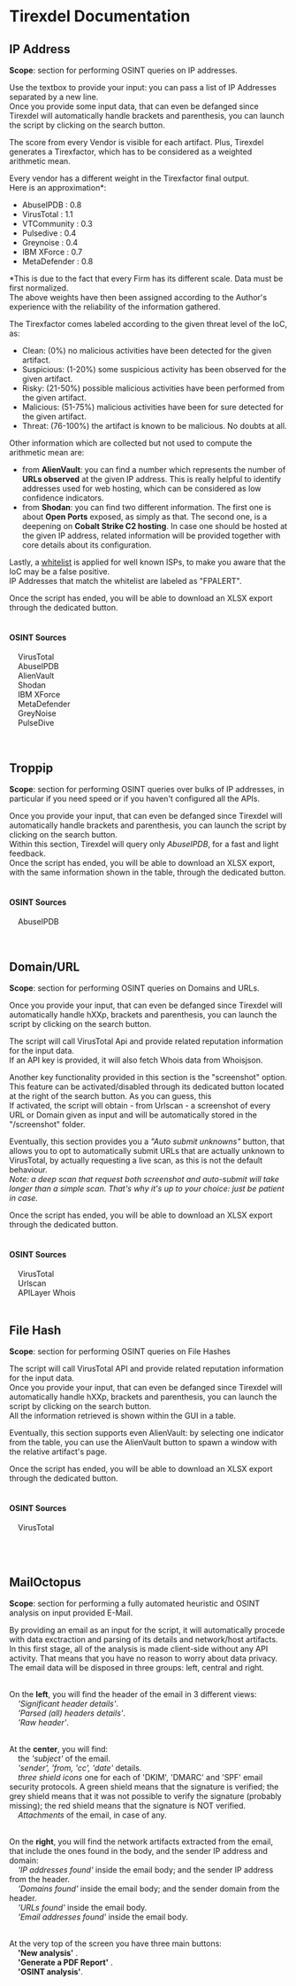 # Tirexdel Documentation
## IP Address
**Scope**: section for performing OSINT queries on IP addresses. <br />

Use the textbox to provide your input: you can pass a list of IP Addresses separated by a new line. <br />
Once you provide some input data, that can even be defanged since Tirexdel will automatically handle brackets and parenthesis, you can launch the script by clicking on the search button. <br />

The score from every Vendor is visible for each artifact. Plus, Tirexdel generates a Tirexfactor, which has to be considered as a weighted arithmetic mean. <br />

Every vendor has a different weight in the Tirexfactor final output. <br />
Here is an approximation*: <br />

- AbuseIPDB : 0.8
- VirusTotal : 1.1
- VTCommunity : 0.3
- Pulsedive : 0.4
- Greynoise : 0.4
- IBM XForce : 0.7
- MetaDefender : 0.8

*This is due to the fact that every Firm has its different scale. Data must be first normalized. <br />
The above weights have then been assigned according to the Author's experience with the reliability of the information gathered. <br />


The Tirexfactor comes labeled according to the given threat level of the IoC, as: <br />

- Clean: (0%) no malicious activities have been detected for the given artifact. <br />
- Suspicious: (1-20%) some suspicious activity has been observed for the given artifact. <br />
- Risky: (21-50%) possible malicious activities have been performed from the given artifact. <br />
- Malicious: (51-75%) malicious activities have been for sure detected for the given artifact. <br />
- Threat: (76-100%) the artifact is known to be malicious. No doubts at all. <br />

Other information which are collected but not used to compute the arithmetic mean are: <br />
- from **AlienVault**: you can find a number which represents the number of **URLs observed** at the given IP address. This is really helpful to identify addresses used for web hosting, which can be considered as low confidence indicators.
- from **Shodan**: you can find two different information. The first one is about **Open Ports** exposed, as simply as that. The second one, is a deepening on **Cobalt Strike C2 hosting**. In case one should be hosted at the given IP address, related information will be provided together with core details about its configuration.

Lastly, a [whitelist](https://github.com/L-for-Lanciz/Tirexdel/blob/main/whitelist.ini) is applied for well known ISPs, to make you aware that the IoC may be a false positive. <br />
IP Addresses that match the whitelist are labeled as "FPALERT". <br />

Once the script has ended, you will be able to download an XLSX export through the dedicated button. <br />
&nbsp;

#### OSINT Sources
&nbsp;&nbsp;&nbsp;&nbsp;VirusTotal <br />
&nbsp;&nbsp;&nbsp;&nbsp;AbuseIPDB <br />
&nbsp;&nbsp;&nbsp;&nbsp;AlienVault <br />
&nbsp;&nbsp;&nbsp;&nbsp;Shodan <br />
&nbsp;&nbsp;&nbsp;&nbsp;IBM XForce <br />
&nbsp;&nbsp;&nbsp;&nbsp;MetaDefender <br />
&nbsp;&nbsp;&nbsp;&nbsp;GreyNoise <br />
&nbsp;&nbsp;&nbsp;&nbsp;PulseDive <br />

&nbsp;

## Troppip
**Scope**: section for performing OSINT queries over bulks of IP addresses, in particular if you need speed or if you haven't configured all the APIs. <br />

Once you provide your input, that can even be defanged since Tirexdel will automatically handle brackets and parenthesis, you can launch the script by clicking on the search button. <br />
Within this section, Tirexdel will query only *AbuseIPDB*, for a fast and light feedback. <br />
Once the script has ended, you will be able to download an XLSX export, with the same information shown in the table, through the dedicated button. <br />
&nbsp;

#### OSINT Sources
&nbsp;&nbsp;&nbsp;&nbsp;AbuseIPDB <br />

&nbsp;

## Domain/URL
**Scope**: section for performing OSINT queries on Domains and URLs. <br />

Once you provide your input, that can even be defanged since Tirexdel will automatically handle hXXp, brackets and parenthesis, you can launch the script by clicking on the search button. <br />

The script will call VirusTotal Api and provide related reputation information for the input data. <br />
If an API key is provided, it will also fetch Whois data from Whoisjson. <br />

Another key functionality provided in this section is the "screenshot" option. <br />
This feature can be activated/disabled through its dedicated button located at the right of the search button. As you can guess, this <br />
If activated, the script will obtain - from Urlscan - a screenshot of every URL or Domain given as input and will be automatically stored in the "/screenshot" folder. <br />

Eventually, this section provides you a *"Auto submit unknowns"* button, that allows you to opt to automatically submit URLs that are actually unknown to VirusTotal, by actually requesting a live scan, as this is not the default behaviour. <br />
*Note: a deep scan that request both screenshot and auto-submit will take longer than a simple scan. That's why it's up to your choice: just be patient in case.*

Once the script has ended, you will be able to download an XLSX export through the dedicated button. <br />
&nbsp;

#### OSINT Sources
&nbsp;&nbsp;&nbsp;&nbsp;VirusTotal <br />
&nbsp;&nbsp;&nbsp;&nbsp;Urlscan <br />
&nbsp;&nbsp;&nbsp;&nbsp;APILayer Whois <br />
&nbsp;

## File Hash
**Scope**: section for performing OSINT queries on File Hashes <br />

The script will call VirusTotal API and provide related reputation information for the input data. <br />
Once you provide your input, that can even be defanged since Tirexdel will automatically handle hXXp, brackets and parenthesis, you can launch the script by clicking on the search button. <br />
All the information retrieved is shown within the GUI in a table. <br />

Eventually, this section supports even AlienVault: by selecting one indicator from the table, you can use the AlienVault button to spawn a window with the relative artifact's page. <br />

Once the script has ended, you will be able to download an XLSX export through the dedicated button. <br />
&nbsp;

#### OSINT Sources
&nbsp;&nbsp;&nbsp;&nbsp;VirusTotal <br />
&nbsp;

&nbsp;

## MailOctopus
**Scope**: section for performing a fully automated heuristic and OSINT analysis on input provided E-Mail. <br />

By providing an email as an input for the script, it will automatically procede with data exctraction and parsing of its details and network/host artifacts. <br />
In this first stage, all of the analysis is made client-side without any API activity. That means that you have no reason to worry about data privacy.
The email data will be disposed in three groups: left, central and right. <br />
&nbsp;

On the **left**, you will find the header of the email in 3 different views: <br />
&nbsp;&nbsp;&nbsp;&nbsp;*'Significant header details'*. <br />
&nbsp;&nbsp;&nbsp;&nbsp;*'Parsed (all) headers details'*. <br />
&nbsp;&nbsp;&nbsp;&nbsp;*'Raw header'*. <br />
&nbsp;

At the **center**, you will find: <br />
&nbsp;&nbsp;&nbsp;&nbsp;the *'subject'* of the email. <br />
&nbsp;&nbsp;&nbsp;&nbsp;*'sender', 'from, 'cc', 'date'* details. <br />
&nbsp;&nbsp;&nbsp;&nbsp;*three shield icons* one for each of 'DKIM', 'DMARC' and 'SPF' email security protocols. A green shield means that the signature is verified; the grey shield means that it was not possible to verify the signature (probably missing); the red shield means that the signature is NOT verified. <br />
&nbsp;&nbsp;&nbsp;&nbsp;*Attachments* of the email, in case of any. <br />
&nbsp;

On the **right**, you will find the network artifacts extracted from the email, that include the ones found in the body, and the sender IP address and domain: <br />
&nbsp;&nbsp;&nbsp;&nbsp;*'IP addresses found'* inside the email body; and the sender IP address from the header. <br />
&nbsp;&nbsp;&nbsp;&nbsp;*'Domains found'* inside the email body; and the sender domain from the header. <br />
&nbsp;&nbsp;&nbsp;&nbsp;*'URLs found'* inside the email body. <br />
&nbsp;&nbsp;&nbsp;&nbsp;*'Email addresses found'* inside the email body. <br />
&nbsp;

At the very top of the screen you have three main buttons: <br />
&nbsp;&nbsp;&nbsp;&nbsp;**'New analysis'** . <br />
&nbsp;&nbsp;&nbsp;&nbsp;**'Generate a PDF Report'** . <br />
&nbsp;&nbsp;&nbsp;&nbsp;**'OSINT analysis'**. <br />
&nbsp;
